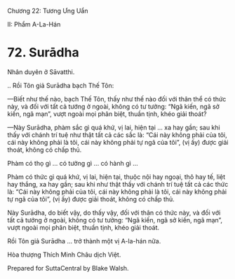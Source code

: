  

Chương 22: Tương Ưng Uẩn

II: Phẩm A-La-Hán

# 72\. Surādha

Nhân duyên ở Sāvatthi.

.. Rồi Tôn giả Surādha bạch Thế Tôn:

—Biết như thế nào, bạch Thế Tôn, thấy như thế nào đối với thân thể có thức này, và đối với tất cả tướng ở ngoài, không có tư tưởng: “Ngã kiến, ngã sở kiến, ngã mạn”, vượt ngoài mọi phân biệt, thuần tịnh, khéo giải thoát?

—Này Surādha, phàm sắc gì quá khứ, vị lai, hiện tại … xa hay gần; sau khi thấy với chánh trí tuệ như thật tất cả các sắc là: “Cái này không phải của tôi, cái này không phải là tôi, cái này không phải tự ngã của tôi”, (vị ấy) được giải thoát, không có chấp thủ.

Phàm có thọ gì … có tưởng gì … có hành gì …

Phàm có thức gì quá khứ, vị lai, hiện tại, thuộc nội hay ngoại, thô hay tế, liệt hay thắng, xa hay gần; sau khi như thật thấy với chánh trí tuệ tất cả các thức là: “Cái này không phải của tôi, cái này không phải là tôi, cái này không phải tự ngã của tôi”, (vị ấy) được giải thoát, không có chấp thủ.

Này Surādha, do biết vậy, do thấy vậy, đối với thân có thức này, và đối với tất cả tướng ở ngoài, không có tư tưởng: “Ngã kiến, ngã sở kiến, ngã mạn”, vượt ngoài mọi phân biệt, thuần tịnh, khéo giải thoát.

Rồi Tôn giả Surādha … trở thành một vị A-la-hán nữa.

Hòa thượng Thích Minh Châu dịch Việt.

Prepared for SuttaCentral by Blake Walsh.